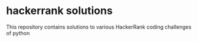 # hackerrank solutions
This repository contains solutions to various HackerRank coding challenges of python
